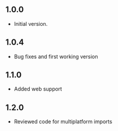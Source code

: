 ## 1.0.0
- Initial version.

## 1.0.4
- Bug fixes and first working version

## 1.1.0
- Added web support

## 1.2.0
- Reviewed code for multiplatform imports

